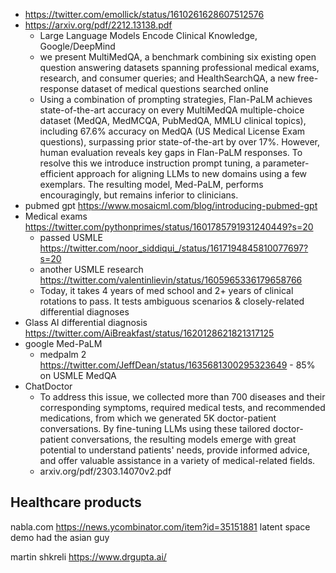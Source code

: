 
- https://twitter.com/emollick/status/1610261628607512576
- https://arxiv.org/pdf/2212.13138.pdf
	- Large Language Models Encode Clinical Knowledge, Google/DeepMind
	- we present MultiMedQA, a benchmark combining six existing open question answering datasets spanning professional medical exams, research, and consumer queries; and HealthSearchQA, a new free-response dataset of medical questions searched online
	- Using a combination of prompting strategies, Flan-PaLM achieves state-of-the-art accuracy on every MultiMedQA multiple-choice dataset (MedQA, MedMCQA, PubMedQA, MMLU clinical topics), including 67.6% accuracy on MedQA (US Medical License Exam questions), surpassing prior state-of-the-art by over 17%. However, human evaluation reveals key gaps in Flan-PaLM responses. To resolve this we introduce instruction prompt tuning, a parameter-efficient approach for aligning LLMs to new domains using a few exemplars. The resulting model, Med-PaLM, performs encouragingly, but remains inferior to clinicians.
- pubmed gpt https://www.mosaicml.com/blog/introducing-pubmed-gpt
- Medical exams https://twitter.com/pythonprimes/status/1601785791931240449?s=20
	- passed USMLE https://twitter.com/noor_siddiqui_/status/1617194845810077697?s=20
	- another USMLE research https://twitter.com/valentinlievin/status/1605965336179658766
	- Today, it takes 4 years of med school and 2+ years of clinical rotations to pass. It tests ambiguous scenarios & closely-related differential diagnoses
- Glass AI differential diagnosis https://twitter.com/AiBreakfast/status/1620128621821317125
- google Med-PaLM
	- medpalm 2 https://twitter.com/JeffDean/status/1635681300295323649 - 85% on USMLE MedQA
- ChatDoctor
	- To address this issue, we collected more than 700 diseases and their corresponding symptoms, required medical tests, and recommended medications, from which we generated 5K doctor-patient conversations. By fine-tuning LLMs using these tailored doctor-patient conversations, the resulting models emerge with great potential to understand patients' needs, provide informed advice, and offer valuable assistance in a variety of medical-related fields. 
	- arxiv.org/pdf/2303.14070v2.pdf

## Healthcare  products

nabla.com https://news.ycombinator.com/item?id=35151881
latent space demo had the asian guy

martin shkreli https://www.drgupta.ai/ 
